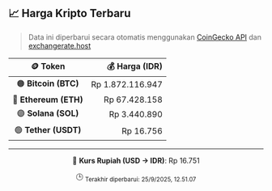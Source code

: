 

<!-- HARGA_KRIPTO -->
## 📈 Harga Kripto Terbaru

> Data ini diperbarui secara otomatis menggunakan [CoinGecko API](https://www.coingecko.com/) dan [exchangerate.host](https://exchangerate.host/)

<div align="center">

| 🪙 Token | 💰 Harga (IDR) |
|:------:|---------------:|
| 🟠 **Bitcoin (BTC)**   | Rp 1.872.116.947 |
| 🔵 **Ethereum (ETH)**  | Rp 67.428.158 |
| 🟣 **Solana (SOL)**    | Rp 3.440.890 |
| 🟢 **Tether (USDT)**   | Rp 16.756 |

---

💱 **Kurs Rupiah (USD → IDR)**: Rp 16.751

🕒 <sub>Terakhir diperbarui: 25/9/2025, 12.51.07</sub>

</div>
<!-- /HARGA_KRIPTO -->